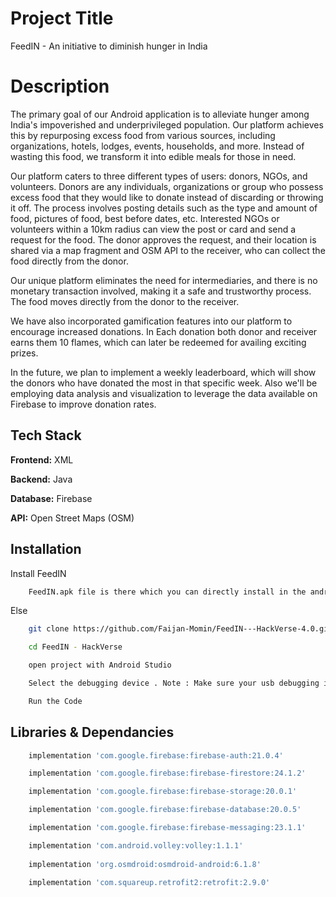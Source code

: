 # Project Title

FeedIN - An initiative to diminish hunger in India



# Description

The primary goal of our Android application is to alleviate hunger among India's impoverished and underprivileged population. Our platform achieves this by repurposing excess food from various sources, including organizations, hotels, lodges, events, households, and more. Instead of wasting this food, we transform it into edible meals for those in need.

Our platform caters to three different types of users: donors, NGOs, and volunteers. Donors are any individuals, organizations or group who possess excess food that they would like to donate instead of discarding or throwing it off. The process involves posting details such as the type and amount of food, pictures of food, best before dates, etc. Interested NGOs or volunteers within a 10km radius can view the post or card and send a request for the food. The donor approves the request, and their location is shared via a map fragment and OSM API to the receiver, who can collect the food directly from the donor.

Our unique platform eliminates the need for intermediaries, and there is no monetary transaction involved, making it a safe and trustworthy process. The food moves directly from the donor to the receiver.

We have also incorporated gamification features into our platform to encourage increased donations. In Each donation both donor and receiver earns them 10 flames, which can later be redeemed for availing exciting prizes.

In the future, we plan to implement a weekly leaderboard, which will show the donors who have donated the most in that specific week. Also we'll be employing data analysis and visualization to leverage the data available on Firebase to improve donation rates. 
## Tech Stack

**Frontend:** XML

**Backend:** Java

**Database:** Firebase 

**API:** Open Street Maps (OSM) 

## Installation

Install FeedIN

```bash
    FeedIN.apk file is there which you can directly install in the android device.
```
Else 

```bash
    git clone https://github.com/Faijan-Momin/FeedIN---HackVerse-4.0.git
```
```bash
    cd FeedIN - HackVerse
```
```bash
    open project with Android Studio
```
```bash
    Select the debugging device . Note : Make sure your usb debugging is on
```
```bash
    Run the Code
```


## Libraries & Dependancies

```bash
    implementation 'com.google.firebase:firebase-auth:21.0.4'

    implementation 'com.google.firebase:firebase-firestore:24.1.2'

    implementation 'com.google.firebase:firebase-storage:20.0.1'

    implementation 'com.google.firebase:firebase-database:20.0.5'

    implementation 'com.google.firebase:firebase-messaging:23.1.1'

    implementation 'com.android.volley:volley:1.1.1'
    
    implementation 'org.osmdroid:osmdroid-android:6.1.8'

    implementation 'com.squareup.retrofit2:retrofit:2.9.0'
```
